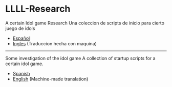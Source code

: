 # LLLL-Research
A certain Idol game Research
Una coleccion de scripts de inicio para cierto juego de idols
- [Español](ES.md "Español")
- [Ingles](EN.md "Ingles") (Traduccion hecha con maquina)

------------

Some investigation of the idol game
A collection of startup scripts for a certain idol game.
- [Spanish](ES.md "Spanish")
- [English](EN.md "English") (Machine-made translation)
